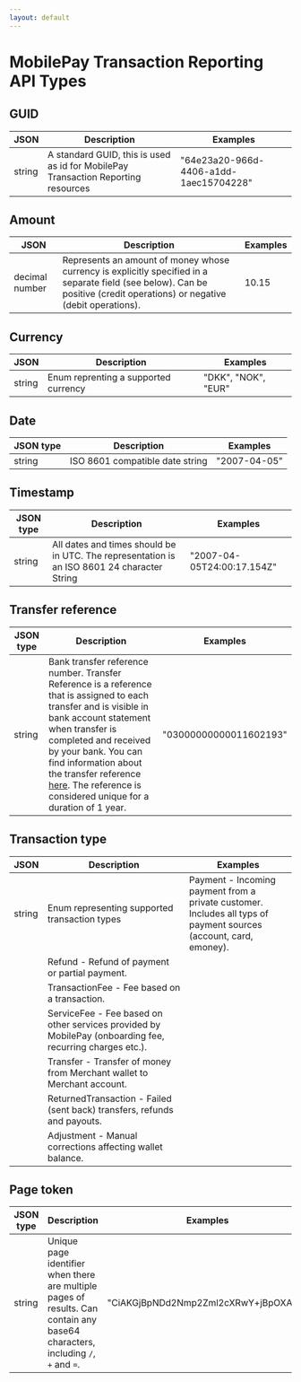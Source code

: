```yaml
---
layout: default
---
```


# MobilePay Transaction Reporting API Types

## GUID

JSON | Description | Examples
----------- | --------- | -------
string | A standard GUID, this is used as id for MobilePay Transaction Reporting resources | "64e23a20-966d-4406-a1dd-1aec15704228"

## Amount

JSON | Description | Examples
----------- | --------- | -------
decimal number | Represents an amount of money whose currency is explicitly specified in a separate field (see below). Can be positive (credit operations) or negative (debit operations). | 10.15

## Currency

JSON | Description | Examples
----------- | --------- | -------
string | Enum reprenting a supported currency | "DKK", "NOK", "EUR"

## Date

JSON type | Description | Examples
----------- | --------- | -------
string | ISO 8601 compatible date string | "2007-04-05"

## Timestamp

JSON type | Description | Examples
----------- | --------- | -------
string | All dates and times should be in UTC. The representation is an ISO 8601 24 character String | "2007-04-05T24:00:17.154Z"


## Transfer reference

JSON type | Description | Examples
----------- | --------- | -------
string | Bank transfer reference number. Transfer Reference is a reference that is assigned to each transfer and is visible in bank account statement when transfer is completed and received by your bank. You can find information about the transfer reference [here](https://developer.mobilepay.dk/node/2551). The reference is considered unique for a duration of 1 year. | "03000000000011602193"

## Transaction type

JSON | Description | Examples
----------- | --------- | -------
string | Enum representing supported transaction types | Payment - Incoming payment from a private customer. Includes all typs of payment sources (account, card, emoney).
|| Refund - Refund of payment or partial payment.
|| TransactionFee - Fee based on a transaction.
|| ServiceFee - Fee based on other services provided by MobilePay (onboarding fee, recurring charges etc.).
|| Transfer - Transfer of money from Merchant wallet to Merchant account.
|| ReturnedTransaction - Failed (sent back) transfers, refunds and payouts.
|| Adjustment - Manual corrections affecting wallet balance.

## Page token

JSON type | Description | Examples
----------- | --------- | -------
string | Unique page identifier when there are multiple pages of results. Can contain any base64 characters, including `/`, `+` and `=`. | "CiAKGjBpNDd2Nmp2Zml2cXRwY+jBpOXA=="
